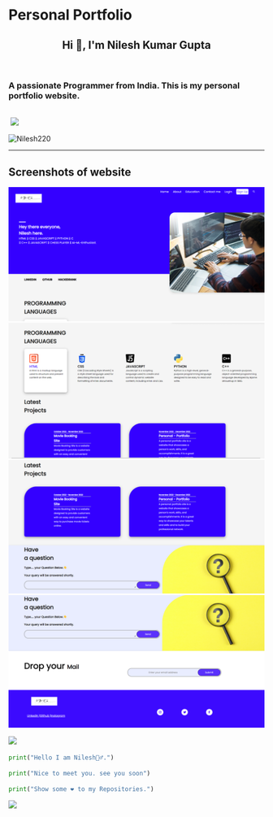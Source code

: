 # Personal Portfolio
<h2 align="center">Hi 👋, I'm Nilesh Kumar Gupta</h2> <br>
<h3>A passionate Programmer from India.
This is my personal portfolio website.</h3>

<br>
&nbsp;<a href="https://github.com/Nilesh220"><img src="https://avatars.githubusercontent.com/u/113936379?v=4" height="64"></a>
 <br>


<p align="left"> <img src="https://img.shields.io/github/followers/Nilesh220.svg?style=social&label=Follow" alt="Nilesh220" /> </p>

***

## Screenshots of website

![image](./screen-shots/Screenshot_1.png)
![image](./screen-shots/Screenshot_2.png)
![image](./screen-shots/Screenshot_3.png)
![image](./screen-shots/Screenshot_4.png)


<img src= "https://user-images.githubusercontent.com/73097560/115834477-dbab4500-a447-11eb-908a-139a6edaec5c.gif">

```python
print("Hello I am Nilesh🙋‍♂️.")
```
```python
print("Nice to meet you. see you soon")
```
```python
print("Show some ❤️ to my Repositories.")
```
<img src= "https://user-images.githubusercontent.com/73097560/115834477-dbab4500-a447-11eb-908a-139a6edaec5c.gif">





